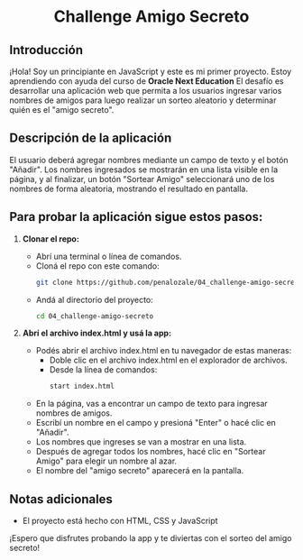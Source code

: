 <h1 align="center"> Challenge Amigo Secreto</h1>

## Introducción
¡Hola! Soy un principiante en JavaScript y este es mi primer proyecto. 
Estoy aprendiendo con ayuda del curso de **Oracle Next Education**
El desafío es desarrollar una aplicación web que permita a los usuarios ingresar varios nombres de amigos para luego realizar un sorteo aleatorio y determinar quién es el "amigo secreto".

## Descripción de la aplicación
El usuario deberá agregar nombres mediante un campo de texto y el botón "Añadir". Los nombres ingresados se mostrarán en una lista visible en la página, y al finalizar, un botón "Sortear Amigo" seleccionará uno de los nombres de forma aleatoria, mostrando el resultado en pantalla.

## Para probar la aplicación sigue estos pasos:

1. **Clonar el repo:**
   - Abrí una terminal o línea de comandos.
   - Cloná el repo con este comando:
     ```bash
     git clone https://github.com/penalozale/04_challenge-amigo-secreto
     ```
   - Andá al directorio del proyecto:
     ```bash
     cd 04_challenge-amigo-secreto
     ```

2. **Abrí el archivo index.html y usá la app:**
   - Podés abrir el archivo index.html en tu navegador de estas maneras:
     - Doble clic en el archivo index.html en el explorador de archivos.
     - Desde la línea de comandos:
       ```bash
       start index.html
       ```
   - En la página, vas a encontrar un campo de texto para ingresar nombres de amigos.
   - Escribí un nombre en el campo y presioná "Enter" o hacé clic en "Añadir".
   - Los nombres que ingreses se van a mostrar en una lista.
   - Después de agregar todos los nombres, hacé clic en "Sortear Amigo" para elegir un nombre al azar.
   - El nombre del "amigo secreto" aparecerá en la pantalla.

## Notas adicionales
- El proyecto está hecho con HTML, CSS y JavaScript

¡Espero que disfrutes probando la app y te diviertas con el sorteo del amigo secreto!
